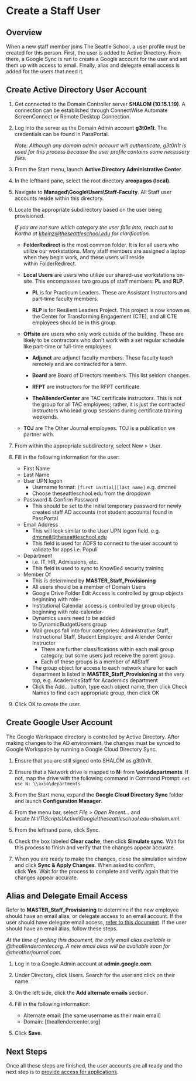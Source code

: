 # Create a Staff User

## Overview

When a new staff member joins The Seattle School, a user profile must be created for this person. First, the user is added to Active Directory. From there, a Google Sync is run to create a Google account for the user and set them up with access to email. Finally, alias and delegate email access is added for the users that need it.

## Create Active Directory User Account

1. Get connected to the Domain Controller server **SHALOM (10.15.1.19)**. A connection can be established through ConnectWise Automate ScreenConnect or Remote Desktop Connection.

2. Log into the server as the Domain Admin account **g3t0n1t**. The credentials can be found in PassPortal.

    *Note: Although any domain admin account will authenticate, g3t0n1t is used for this process because the user profile contains some necessary files.*

3. From the Start menu, launch **Active Directory Administrative Center**.

4. In the lefthand pane, select the root directory **areopagos (local)**.

5. Navigate to **Managed\Google\Users\Staff-Faculty**. All Staff user accounts reside within this directory.

6. Locate the appropriate subdirectory based on the user being provisioned.

    *If you are not sure which category the user falls into, reach out to Kartha at kheinz@theseattleschool.edu for clarification.*

    * **FolderRedirect** is the most common folder. It is for all users who utilize our workstations. Many staff members are assigned a laptop when they begin work, and these users will reside within FolderRedirect.

    * **Local Users** are users who utilize our shared-use workstations on-site. This encompasses two groups of staff members: **PL** and **RLP**.

        * **PL** is for Practicum Leaders. These are Assistant Instructors and part-time faculty members.
    
        * **RLP** is for Resilient Leaders Project. This project is now known as the Center for Transforming Engagement (CTE), and all CTE employees should be in this group.

    * **Offsite** are users who only work outside of the building. These are likely to be contractors who don't work with a set regular schedule like part-time or full-time employees.

        * **Adjunct** are adjunct faculty members. These faculty teach remotely and are contracted for a term.

        * **Board** are Board of Directors members. This list seldom changes.

        * **RFPT** are instructors for the RFPT certificate.

        * **TheAllenderCenter** are TAC certificate instructors. This is not the group for all TAC employees; rather, it is just the contracted instructors who lead group sessions during certificate training weekends.

    * **TOJ** are The Other Journal employees. TOJ is a publication we partner with.

7. From within the appropriate subdirectory, select New > User.

8. Fill in the following information for the user:
    * First Name
    * Last Name
    * User UPN logon
        * Username format: `[first initial][last name]` e.g. dmcneil
        * Choose theseattleschool.edu from the dropdown
    * Password & Confirm Password
        * This should be set to the Initial temporary password for newly created staff AD accounts (not student accounts) found in PassPortal
    * Email Address
        * This will look similar to the User UPN logon field. e.g. dmcneil@theseattleschool.edu
        * This field is used for ADFS to connect to the user account to validate for apps i.e. Populi
    * Department
        * i.e. IT, HR, Admissions, etc.
        * This field is used to sync to KnowBe4 security training
    * Member Of
        * This is determined by **MASTER_Staff_Provisioning**
        * All users should be a member of Domain Users
        * Google Drive Folder Edit Access is controlled by group objects beginning with role-
        * Institutional Calendar access is controlled by group objects beginning with role-calendar-
        * Dynamics users need to be added to DynamicBudgetUsers group
        * Mail groups fall into four categories: Administrative Staff, Instructional Staff, Student Employee, and Allender Center Instructor
            * There are further classifications within each mail group category, but some users just receive the parent group.
            * Each of these groups is a member of AllStaff
        * The group object for access to each network share for each department is listed in **MASTER_Staff_Provisioning** at the very top, e.g. AcademicsStaff for Academics department
        * Click the Add... button, type each object name, then click Check Names to find each appropriate group, then click OK

9. Click OK to create the user.

## Create Google User Account

The Google Workspace directory is controlled by Active Directory. After making changes to the AD environment, the changes must be synced to Google Workspace by running a Google Cloud Directory Sync.

1. Ensure that you are still signed onto SHALOM as g3t0n1t.

2. Ensure that a Network drive is mapped to **N:** from **\\axio\departments**. If not, map the drive with the following command in Command Prompt: `net use N: \\axio\departments`

3. From the Start menu, expand the **Google Cloud Directory Sync** folder and launch **Configuration Manager**.

4. From the menu bar, select *File > Open Recent...* and locate *N:\IT\Scripts\Active\Google\theseattleschool.edu-shalom.xml*.

5. From the lefthand pane, click Sync.

6. Check the box labeled **Clear cache**, then click **Simulate sync**. Wait for this process to finish and verify that the changes appear accurate.

7. When you are ready to make the changes, close the simulation window and click **Sync & Apply Changes**. When asked to confirm, click **Yes**. Wait for the process to complete and verify again that the changes appear accurate.

## Alias and Delegate Email Access

Refer to **MASTER_Staff_Provisioning** to determine if the new employee should have an email alias, or delegate access to an email account. If the user should have delegate email access, [refer to this document](/tss-it-sop/delegate-mailbox). If the user should have an email alias, follow these steps.

*At the time of writing this document, the only email alias available is @theallendercenter.org. A new email alias will be available soon for @theotherjournal.com.*

1. Log in to a Google Admin account at **admin.google.com**.

2. Under Directory, click Users. Search for the user and click on their name.

3. On the left side, click the **Add alternate emails** section.

4. Fill in the following information:

    * Alternate email: [the same username as their main email]
    * Domain: [theallendercenter.org]

5. Click **Save**.

## Next Steps

Once all these steps are finished, the user accounts are all ready and the next step is to [provide access for applications](/tss-it-sop/applications-staff).